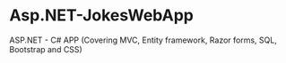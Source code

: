 # Asp.NET-JokesWebApp
ASP.NET - C# APP (Covering MVC, Entity framework, Razor forms, SQL, Bootstrap and CSS)
